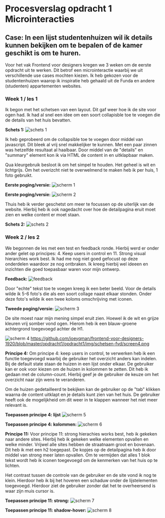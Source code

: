 #  Procesverslag opdracht 1 Microinteracties
## Case: In een lijst studentenhuizen wil ik details kunnen bekijken om te bepalen of de kamer geschikt is om te huren.

Voor het vak Frontend voor designers kregen we 3 weken om de eerste opdracht uit te werken. Dit betrof een microinteractie waarbij we uit verschillende use cases mochten kiezen. Ik heb gekozen voor de studentenhuizen waarop ik inspiratie heb gehaald uit de Funda en andere (studenten) appartementen websites. 

###  Week 1 / les 1

Ik begon met het schetsen van een layout. Dit gaf weer hoe ik de site voor ogen had. Ik had al snel een idee om een soort collapisble toe te voegen die de details van het huis bevatten. 

**Schets 1:** 
![schets 1](https://github.com/joeyqman/frontend-voor-designers-1920/blob/master/opdracht1/opdracht1/img/schetsen-fvd/schets%201.png)

Ik heb geprobeerd om de collapsible toe te voegen door middel van javascript. Dit bleek al vrij snel makkelijker te kunnen. Met een paar zinnen was hetzelfde resultaat al haalbaar. Door middel van de "details" en "summary" element kon ik via HTML de content in en uitklapbaar maken. 
  
Qua kleurgebruik besloot ik om het simpel te houden. Het geheel is wit en lichtgrijs. Om het overizcht niet te overwelmend te maken heb ik per huis, 1 foto gebruikt. 
  
**Eerste poging/versie:**
![scherm 1](https://github.com/joeyqman/frontend-voor-designers-1920/blob/master/opdracht1/opdracht1/img/schetsen-fvd/screen1.png)

**Eerste poging/versie:** 
![scherm 2](https://github.com/joeyqman/frontend-voor-designers-1920/blob/master/opdracht1/opdracht1/img/schetsen-fvd/screen2.png)

Thuis heb ik verder geschetst om meer te focussen op de uiterlijk van de website. Hierbij heb ik ook nagedacht over hoe de detailpagina eruit moet zien en welke content er moet staan.

**Schets 2:**
![schets 2](https://github.com/joeyqman/frontend-voor-designers-1920/blob/master/opdracht1/opdracht1/img/schetsen-fvd/schets%202.png)

### Week 2 / les 2

We begonnen de les met een test en feedback ronde. Hierbij werd er onder ander gelet op principes: 4. Keep users in control en 11. Strong visual hierarchies work best. Ik had me nog niet goed gefocust op deze onderdelen waardoor ze nog ontbraken. Ik kreeg hierbij wel ideeen en inzichten die goed toepasbaar waren voor mijn ontwerp.

**Feedback:**
![feedback](https://github.com/joeyqman/frontend-voor-designers-1920/blob/master/opdracht1/opdracht1/img/schetsen-fvd/feedback-l2.png)

Door "echte" tekst toe te voegen kreeg ik een beter beeld. Voor de details wilde ik 5-6 foto's die als een soort collage naast elkaar stonden. Onder deze foto's wilde ik een twee koloms omschrijving met iconen.

**Tweede poging/versie:** 
![scherm 3](https://github.com/joeyqman/frontend-voor-designers-1920/blob/master/opdracht1/opdracht1/img/schetsen-fvd/screen3.png)

De site moest naar mijn mening simpel eruit zien. Hoewel ik de wit en grijze kleuren vrij somber vond ogen. Hierom heb ik een blauw-groene achtergrond toegevoegd achter de H1. 

![scherm 4](https://github.com/joeyqman/frontend-voor-designers-1920/blob/master/opdracht1/opdracht1/img/schetsen-fvd/screen4.png)
https://github.com/joeyqman/frontend-voor-designers-1920/blob/master/opdracht1/opdracht1/img/schetsen-fvd/screen4.png

**Principe 4:**
Om principe 4: keep users in control, te verwerken heb ik een functie toegevoegd waarbij de gebruiker het overzicht anders kan indelen. Bij de default state staan de huizen in een lijst onder elkaar. De gebruiker kan er ook voor kiezen om de huizen in kolommen te zetten. Dit heb ik gedaan met de column-count. Hierbij geef je de gebruiker de keuze om het overzicht naar zijn wens te veranderen. 

Om de huizen gedetailleerd te bekijken kan de gebruiker op de "tab" klikken waarna de content uitklapt en je details kunt zien van het huis. De gebruiker heeft ook de mogelijkheid om dit weer in te klappen wanneer het niet meer relevant is.

**Toepassen principe 4: lijst** 
![scherm 5](https://github.com/joeyqman/frontend-voor-designers-1920/blob/master/opdracht1/opdracht1/img/schetsen-fvd/screen5.png)

**Toepassen principe 4: kolommen:** 
![scherm 6](https://github.com/joeyqman/frontend-voor-designers-1920/blob/master/opdracht1/opdracht1/img/schetsen-fvd/screen7.2.png)

**Principe 11:**
Voor principe 11: strong hierachies works best, heb ik gekeken naar andere sites. Hierbij heb ik gekeken welke elementen opvallen en welke minder. Vrijwel alle sites hebben de straatnaam groot en bovenaan. Dit heb ik met een h2 toegepast. De kopjes op de detailpagina heb ik door middel van strong meer laten opvallen. Om te vermijden dat alles 1 blok tekst wordt heb ik iconen toegevoegd om de kenmerken van het huis op te lichten. 

Het contrast tussen de controle van de gebruiker en de site vond ik nog te klein. Hierdoor heb ik bij het hoveren een schaduw onder de lijstelementen toegevoegd. Hierdoor ziet de gebruiker zonder dat het te overheersend is waar zijn muis cursor is.

**Toepassen principe 11: strong:** 
![scherm 7](https://github.com/joeyqman/frontend-voor-designers-1920/blob/master/opdracht1/opdracht1/img/schetsen-fvd/screen6.png)

**Toepassen principe 11: shadow-hover:** 
![scherm 8](https://github.com/joeyqman/frontend-voor-designers-1920/blob/master/opdracht1/opdracht1/img/schetsen-fvd/scherm8.png)













